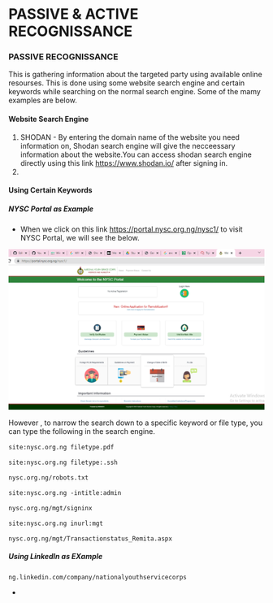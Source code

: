 # PASSIVE & ACTIVE RECOGNISSANCE

### PASSIVE RECOGNISSANCE

This is gathering information about the targeted party using available online resourses. This is done using some website search engine and certain keywords while searching on the normal search engine. Some of the mamy examples are below.

#### Website Search Engine
1. SHODAN - By entering the domain name of the website you need information on, Shodan search engine will give the necceessary information about the website.You can access shodan search engine directly using this link https://www.shodan.io/ after signing in.
2. 


#### Using Certain Keywords

##### NYSC Portal as Example

- When we click on this link https://portal.nysc.org.ng/nysc1/ to visit NYSC Portal, we will see the below.

![UI Imager](https://github.com/FacelessHacker/MITRE/blob/main/Screenshot%20(69).png)

However , to narrow the search down to a specific keyword or file type, you can type the following in the search engine.
 
 ```
 site:nysc.org.ng filetype.pdf
 ```
 
 ```
 site:nysc.org.ng filetype:.ssh
 ```
```
nysc.org.ng/robots.txt 
```
```
site:nysc.org.ng -intitle:admin
```
```
nysc.org.ng/mgt/signinx
```
```
site:nysc.org.ng inurl:mgt
```
```
nysc.org.ng/mgt/Transactionstatus_Remita.aspx
```

##### Using LinkedIn as EXample

```
ng.linkedin.com/company/nationalyouthservicecorps
```

- 

